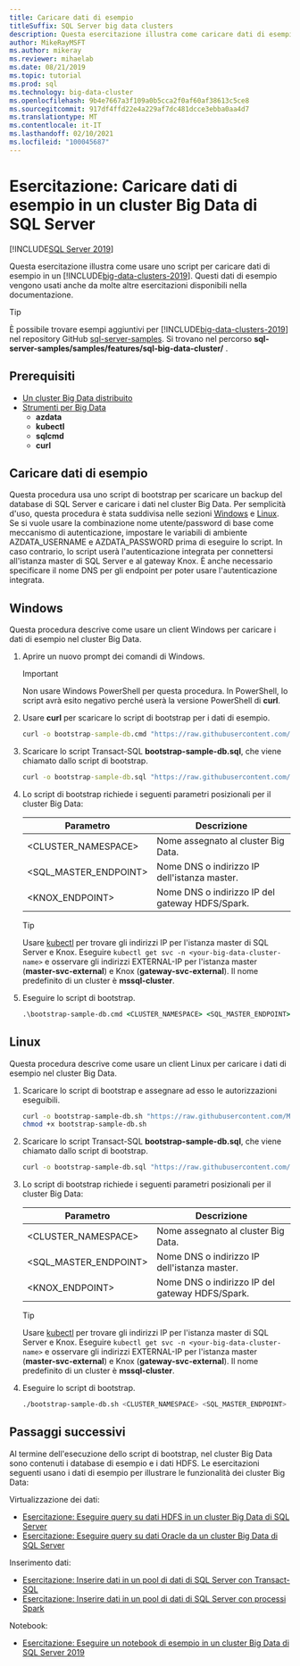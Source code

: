 ```yaml
---
title: Caricare dati di esempio
titleSuffix: SQL Server big data clusters
description: Questa esercitazione illustra come caricare dati di esempio in un cluster Big Data di SQL Server. I dati di esempio includono dati relazionali presenti nell'istanza master di SQL Server e dati HDFS presenti nel pool di archiviazione. Questi dati supportano altre esercitazioni disponibili in questa sezione.
author: MikeRayMSFT
ms.author: mikeray
ms.reviewer: mihaelab
ms.date: 08/21/2019
ms.topic: tutorial
ms.prod: sql
ms.technology: big-data-cluster
ms.openlocfilehash: 9b4e7667a3f109a0b5cca2f0af60af38613c5ce8
ms.sourcegitcommit: 917df4ffd22e4a229af7dc481dcce3ebba0aa4d7
ms.translationtype: MT
ms.contentlocale: it-IT
ms.lasthandoff: 02/10/2021
ms.locfileid: "100045687"
---
```

# <a name="tutorial-load-sample-data-into-a-sql-server-big-data-cluster"></a>Esercitazione: Caricare dati di esempio in un cluster Big Data di SQL Server

[!INCLUDE[SQL Server 2019](../includes/applies-to-version/sqlserver2019.md)]

Questa esercitazione illustra come usare uno script per caricare dati di esempio in un [!INCLUDE[big-data-clusters-2019](../includes/ssbigdataclusters-ver15.md)]. Questi dati di esempio vengono usati anche da molte altre esercitazioni disponibili nella documentazione.

> [!TIP]
> È possibile trovare esempi aggiuntivi per [!INCLUDE[big-data-clusters-2019](../includes/ssbigdataclusters-ver15.md)] nel repository GitHub [sql-server-samples](https://github.com/Microsoft/sql-server-samples/tree/master/samples/features/sql-big-data-cluster). Si trovano nel percorso **sql-server-samples/samples/features/sql-big-data-cluster/** .

## <a name="prerequisites"></a>Prerequisiti

- [Un cluster Big Data distribuito](deployment-guidance.md)
- [Strumenti per Big Data](deploy-big-data-tools.md)
   - **azdata**
   - **kubectl**
   - **sqlcmd**
   - **curl**
 
## <a name="load-sample-data"></a><a id="sampledata"></a> Caricare dati di esempio

Questa procedura usa uno script di bootstrap per scaricare un backup del database di SQL Server e caricare i dati nel cluster Big Data. Per semplicità d'uso, questa procedura è stata suddivisa nelle sezioni [Windows](#windows) e [Linux](#linux). Se si vuole usare la combinazione nome utente/password di base come meccanismo di autenticazione, impostare le variabili di ambiente AZDATA_USERNAME e AZDATA_PASSWORD prima di eseguire lo script. In caso contrario, lo script userà l'autenticazione integrata per connettersi all'istanza master di SQL Server e al gateway Knox. È anche necessario specificare il nome DNS per gli endpoint per poter usare l'autenticazione integrata.

## <a name="windows"></a><a id="windows"></a> Windows

Questa procedura descrive come usare un client Windows per caricare i dati di esempio nel cluster Big Data.

1. Aprire un nuovo prompt dei comandi di Windows.

   > [!IMPORTANT]
   > Non usare Windows PowerShell per questa procedura. In PowerShell, lo script avrà esito negativo perché userà la versione PowerShell di **curl**.

1. Usare **curl** per scaricare lo script di bootstrap per i dati di esempio.

   ```cmd
   curl -o bootstrap-sample-db.cmd "https://raw.githubusercontent.com/Microsoft/sql-server-samples/master/samples/features/sql-big-data-cluster/bootstrap-sample-db.cmd"
   ```

1. Scaricare lo script Transact-SQL **bootstrap-sample-db.sql**, che viene chiamato dallo script di bootstrap.

   ```cmd
   curl -o bootstrap-sample-db.sql "https://raw.githubusercontent.com/Microsoft/sql-server-samples/master/samples/features/sql-big-data-cluster/bootstrap-sample-db.sql"
   ```

1. Lo script di bootstrap richiede i seguenti parametri posizionali per il cluster Big Data:

   | Parametro | Descrizione |
   |---|---|
   | <CLUSTER_NAMESPACE> | Nome assegnato al cluster Big Data. |
   | <SQL_MASTER_ENDPOINT> | Nome DNS o indirizzo IP dell'istanza master. |
   | <KNOX_ENDPOINT> | Nome DNS o indirizzo IP del gateway HDFS/Spark. |
   
   > [!TIP]
   > Usare [kubectl](cluster-troubleshooting-commands.md) per trovare gli indirizzi IP per l'istanza master di SQL Server e Knox. Eseguire `kubectl get svc -n <your-big-data-cluster-name>` e osservare gli indirizzi EXTERNAL-IP per l'istanza master (**master-svc-external**) e Knox (**gateway-svc-external**). Il nome predefinito di un cluster è **mssql-cluster**.

1. Eseguire lo script di bootstrap.

   ```cmd
   .\bootstrap-sample-db.cmd <CLUSTER_NAMESPACE> <SQL_MASTER_ENDPOINT> <KNOX_ENDPOINT>
   ```

## <a name="linux"></a><a id="linux"></a> Linux

Questa procedura descrive come usare un client Linux per caricare i dati di esempio nel cluster Big Data.

1. Scaricare lo script di bootstrap e assegnare ad esso le autorizzazioni eseguibili.

   ```bash
   curl -o bootstrap-sample-db.sh "https://raw.githubusercontent.com/Microsoft/sql-server-samples/master/samples/features/sql-big-data-cluster/bootstrap-sample-db.sh"
   chmod +x bootstrap-sample-db.sh
   ```

1. Scaricare lo script Transact-SQL **bootstrap-sample-db.sql**, che viene chiamato dallo script di bootstrap.

   ```bash
   curl -o bootstrap-sample-db.sql "https://raw.githubusercontent.com/Microsoft/sql-server-samples/master/samples/features/sql-big-data-cluster/bootstrap-sample-db.sql"
   ```

1. Lo script di bootstrap richiede i seguenti parametri posizionali per il cluster Big Data:

   | Parametro | Descrizione |
   |---|---|
   | <CLUSTER_NAMESPACE> | Nome assegnato al cluster Big Data. |
   | <SQL_MASTER_ENDPOINT> | Nome DNS o indirizzo IP dell'istanza master. |
   | <KNOX_ENDPOINT> | Nome DNS o indirizzo IP del gateway HDFS/Spark. |

   > [!TIP]
   > Usare [kubectl](cluster-troubleshooting-commands.md) per trovare gli indirizzi IP per l'istanza master di SQL Server e Knox. Eseguire `kubectl get svc -n <your-big-data-cluster-name>` e osservare gli indirizzi EXTERNAL-IP per l'istanza master (**master-svc-external**) e Knox (**gateway-svc-external**). Il nome predefinito di un cluster è **mssql-cluster**.

1. Eseguire lo script di bootstrap.

   ```bash
   ./bootstrap-sample-db.sh <CLUSTER_NAMESPACE> <SQL_MASTER_ENDPOINT> <KNOX_ENDPOINT>
   ```

## <a name="next-steps"></a>Passaggi successivi

Al termine dell'esecuzione dello script di bootstrap, nel cluster Big Data sono contenuti i database di esempio e i dati HDFS. Le esercitazioni seguenti usano i dati di esempio per illustrare le funzionalità dei cluster Big Data:

Virtualizzazione dei dati:

- [Esercitazione: Eseguire query su dati HDFS in un cluster Big Data di SQL Server ](tutorial-query-hdfs-storage-pool.md)
- [Esercitazione: Eseguire query su dati Oracle da un cluster Big Data di SQL Server ](tutorial-query-oracle.md)

Inserimento dati:

- [Esercitazione: Inserire dati in un pool di dati di SQL Server con Transact-SQL](tutorial-data-pool-ingest-sql.md)
- [Esercitazione: Inserire dati in un pool di dati di SQL Server con processi Spark](tutorial-data-pool-ingest-spark.md)

Notebook:

- [Esercitazione: Eseguire un notebook di esempio in un cluster Big Data di SQL Server 2019](notebooks-tutorial-spark.md)
